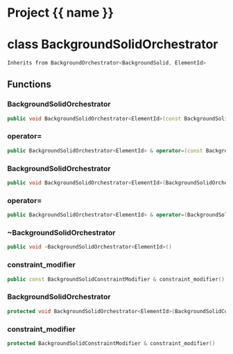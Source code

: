 <script setup>
import {useRoute} from 'vitepress'
const {path} = useRoute()
const tokens = path.split('/')
const words = tokens[2].split('-');
for (let i = 0; i < words.length; i++) {
    words[i] = words[i].charAt(0).toUpperCase() + words[i].slice(1);
    words[i] = words[i].replace('geode', 'Geode')
}
const name = words.join('-');
</script>
# Project {{ name }}

# class BackgroundSolidOrchestrator


```cpp
Inherits from BackgroundOrchestrator<BackgroundSolid, ElementId>
```



## Functions

### BackgroundSolidOrchestrator

```cpp
public void BackgroundSolidOrchestrator<ElementId>(const BackgroundSolidOrchestrator<ElementId> & )
```


### operator=

```cpp
public BackgroundSolidOrchestrator<ElementId> & operator=(const BackgroundSolidOrchestrator<ElementId> & )
```


### BackgroundSolidOrchestrator

```cpp
public void BackgroundSolidOrchestrator<ElementId>(BackgroundSolidOrchestrator<ElementId> && )
```


### operator=

```cpp
public BackgroundSolidOrchestrator<ElementId> & operator=(BackgroundSolidOrchestrator<ElementId> && )
```


### ~BackgroundSolidOrchestrator

```cpp
public void ~BackgroundSolidOrchestrator<ElementId>()
```


### constraint_modifier

```cpp
public const BackgroundSolidConstraintModifier & constraint_modifier()
```


### BackgroundSolidOrchestrator

```cpp
protected void BackgroundSolidOrchestrator<ElementId>(BackgroundSolidConstraintModifier & constraint_modifier)
```


### constraint_modifier

```cpp
protected BackgroundSolidConstraintModifier & constraint_modifier()
```




